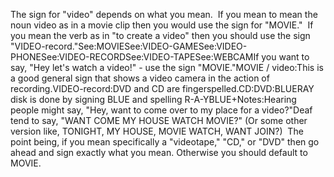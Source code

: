 The sign for "video" depends on what you mean.  If you 
	mean to mean the noun video as in a movie clip then you would use the sign 
	for "MOVIE."  If you mean the verb as in "to 
	create a video" then you should use the sign "VIDEO-record."See:MOVIESee:VIDEO-GAMESee:VIDEO-PHONESee:VIDEO-RECORDSee:VIDEO-TAPESee:WEBCAMIf you want to say, "Hey let's watch a video!" - use the sign "MOVIE."MOVIE / video:This is a good general sign that shows a video camera in the action of 
	recording.VIDEO-record:DVD and CD are fingerspelled.CD:DVD:BLUERAY disk is done by signing 
	BLUE and spelling R-A-YBLUE+Notes:Hearing people might say, "Hey, want to come over to my place for a
  video?"Deaf tend to say, "WANT COME MY HOUSE
  WATCH MOVIE?" (Or some other version like, TONIGHT, MY HOUSE, MOVIE
  WATCH, WANT JOIN?)  The point being, if you mean specifically a
  "videotape," "CD," or "DVD" then go ahead and sign exactly what you 
	mean. Otherwise you should default to MOVIE.